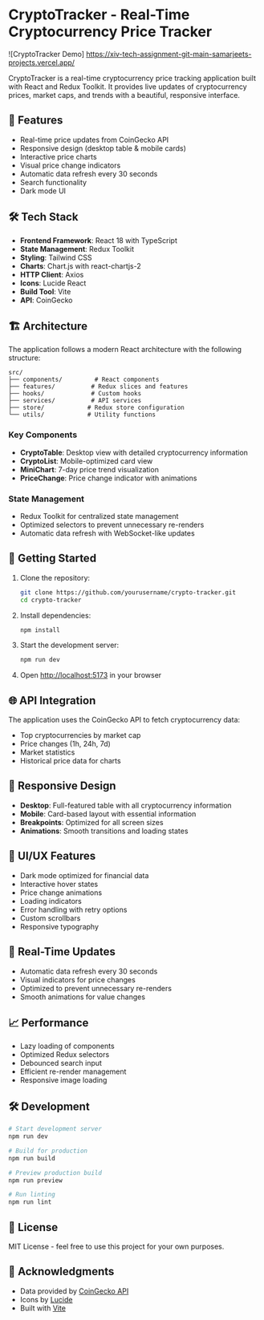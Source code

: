 # CryptoTracker - Real-Time Cryptocurrency Price Tracker

![CryptoTracker Demo]
https://xiv-tech-assignment-git-main-samarjeets-projects.vercel.app/

CryptoTracker is a real-time cryptocurrency price tracking application built with React and Redux Toolkit. It provides live updates of cryptocurrency prices, market caps, and trends with a beautiful, responsive interface.

## 🚀 Features

- Real-time price updates from CoinGecko API
- Responsive design (desktop table & mobile cards)
- Interactive price charts
- Visual price change indicators
- Automatic data refresh every 30 seconds
- Search functionality
- Dark mode UI

## 🛠️ Tech Stack

- **Frontend Framework**: React 18 with TypeScript
- **State Management**: Redux Toolkit
- **Styling**: Tailwind CSS
- **Charts**: Chart.js with react-chartjs-2
- **HTTP Client**: Axios
- **Icons**: Lucide React
- **Build Tool**: Vite
- **API**: CoinGecko

## 🏗️ Architecture

The application follows a modern React architecture with the following structure:

```
src/
├── components/         # React components
├── features/          # Redux slices and features
├── hooks/             # Custom hooks
├── services/          # API services
├── store/            # Redux store configuration
└── utils/            # Utility functions
```

### Key Components

- **CryptoTable**: Desktop view with detailed cryptocurrency information
- **CryptoList**: Mobile-optimized card view
- **MiniChart**: 7-day price trend visualization
- **PriceChange**: Price change indicator with animations

### State Management

- Redux Toolkit for centralized state management
- Optimized selectors to prevent unnecessary re-renders
- Automatic data refresh with WebSocket-like updates

## 🚀 Getting Started

1. Clone the repository:
   ```bash
   git clone https://github.com/yourusername/crypto-tracker.git
   cd crypto-tracker
   ```

2. Install dependencies:
   ```bash
   npm install
   ```

3. Start the development server:
   ```bash
   npm run dev
   ```

4. Open [http://localhost:5173](http://localhost:5173) in your browser

## 🌐 API Integration

The application uses the CoinGecko API to fetch cryptocurrency data:
- Top cryptocurrencies by market cap
- Price changes (1h, 24h, 7d)
- Market statistics
- Historical price data for charts

## 📱 Responsive Design

- **Desktop**: Full-featured table with all cryptocurrency information
- **Mobile**: Card-based layout with essential information
- **Breakpoints**: Optimized for all screen sizes
- **Animations**: Smooth transitions and loading states

## 🎨 UI/UX Features

- Dark mode optimized for financial data
- Interactive hover states
- Price change animations
- Loading indicators
- Error handling with retry options
- Custom scrollbars
- Responsive typography

## 🔄 Real-Time Updates

- Automatic data refresh every 30 seconds
- Visual indicators for price changes
- Optimized to prevent unnecessary re-renders
- Smooth animations for value changes

## 📈 Performance

- Lazy loading of components
- Optimized Redux selectors
- Debounced search input
- Efficient re-render management
- Responsive image loading

## 🛠️ Development

```bash
# Start development server
npm run dev

# Build for production
npm run build

# Preview production build
npm run preview

# Run linting
npm run lint
```

## 📄 License

MIT License - feel free to use this project for your own purposes.

## 🙏 Acknowledgments

- Data provided by [CoinGecko API](https://www.coingecko.com/en/api)
- Icons by [Lucide](https://lucide.dev)
- Built with [Vite](https://vitejs.dev)